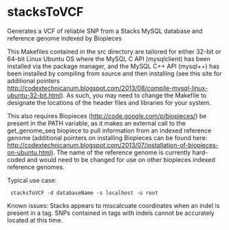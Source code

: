 stacksToVCF
===========

Generates a VCF of reliable SNP from a Stacks MySQL database and reference genome indexed by Biopieces


This Makefiles contained in the src directory are tailored for either 32-bit or 64-bit Linux Ubuntu OS where the MySQL C API (mysqlclient) has been installed via the package manager, and the MySQL C++ API (mysql++) has been installed by compiling from source and then installing (see this site for additional pointers http://codextechnicanum.blogspot.com/2013/08/compile-mysql-linux-ubuntu-32-bit.html). As such, you may need to change the Makefile to designate the locations of the header files and libraries for your system.

This also requires Biopieces (http://code.google.com/p/biopieces/) be present in the PATH variable, as it makes an external call to the get_genome_seq biopiece to pull information from an indexed reference genome (additional pointers on installing Biopieces can be found here: http://codextechnicanum.blogspot.com/2013/07/installation-of-biopieces-on-ubuntu.html). The name of the reference genome is currently hard-coded and would need to be changed for use on other biopieces indexed reference genomes.

Typical use case:

     stacksToVCF -d databaseName -s localhost -u root
     
Known issues:
Stacks appears to miscalcuate coordinates when an indel is present in a tag. SNPs contained in tags with indels cannot be accurately located at this time.
